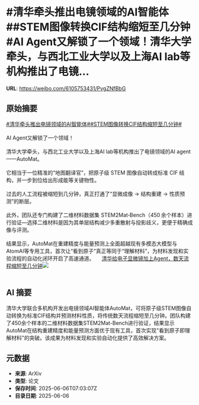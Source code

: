 # #清华牵头推出电镜领域的AI智能体##STEM图像转换CIF结构缩短至几分钟#AI Agent又解锁了一个领域！清华大学牵头，与西北工业大学以及上海AI lab等机构推出了电镜...

**URL**: https://weibo.com/6105753431/PvgZNfBbG

## 原始摘要

<a href="https://m.weibo.cn/search?containerid=231522type%3D1%26t%3D10%26q%3D%23%E6%B8%85%E5%8D%8E%E7%89%B5%E5%A4%B4%E6%8E%A8%E5%87%BA%E7%94%B5%E9%95%9C%E9%A2%86%E5%9F%9F%E7%9A%84AI%E6%99%BA%E8%83%BD%E4%BD%93%23&amp;extparam=%23%E6%B8%85%E5%8D%8E%E7%89%B5%E5%A4%B4%E6%8E%A8%E5%87%BA%E7%94%B5%E9%95%9C%E9%A2%86%E5%9F%9F%E7%9A%84AI%E6%99%BA%E8%83%BD%E4%BD%93%23" data-hide=""><span class="surl-text">#清华牵头推出电镜领域的AI智能体#</span></a><a href="https://m.weibo.cn/search?containerid=231522type%3D1%26t%3D10%26q%3D%23STEM%E5%9B%BE%E5%83%8F%E8%BD%AC%E6%8D%A2CIF%E7%BB%93%E6%9E%84%E7%BC%A9%E7%9F%AD%E8%87%B3%E5%87%A0%E5%88%86%E9%92%9F%23&amp;extparam=%23STEM%E5%9B%BE%E5%83%8F%E8%BD%AC%E6%8D%A2CIF%E7%BB%93%E6%9E%84%E7%BC%A9%E7%9F%AD%E8%87%B3%E5%87%A0%E5%88%86%E9%92%9F%23" data-hide=""><span class="surl-text">#STEM图像转换CIF结构缩短至几分钟#</span></a><br><br>AI Agent又解锁了一个领域！<br><br>清华大学牵头，与西北工业大学以及上海AI lab等机构推出了电镜领域的AI agent——AutoMat。<br><br>它相当于一位精准的“地图翻译官”，把原子级 STEM 图像自动转成标准 CIF 结构，并一步到位给出形成能等关键物性。<br><br>过去的人工流程被缩短到几分钟，真正打通了“显微成像 → 结构重建 → 性质预测”的断层。<br><br>此外，团队还专门构建了二维材料数据集 STEM2Mat‑Bench（450 余个样本）进行验证—选择二维材料是因为其单层结构减少多重散射与投影歧义，更便于精确成像与评测。<br><br>结果显示，AutoMat在重建精度与能量预测上全面超越现有多模态大模型与AtomAI等专用工具，首次让“看到原子”真正等同于“理解材料”，为材料发现和实验流程的自动化闭环开启了高速通道。 <a href="https://weibo.com/ttarticle/p/show?id=2309405174535032012986" data-hide=""><span class="url-icon"><img style="width: 1rem;height: 1rem" src="https://h5.sinaimg.cn/upload/2015/09/25/3/timeline_card_small_article_default.png" referrerpolicy="no-referrer"></span><span class="surl-text">清华给电子显微镜加上Agent，数天流程缩短至几分钟</span></a><img style="" src="https://tvax1.sinaimg.cn/large/006Fd7o3gy1i25hl5uwntj30rs0fm40s.jpg" referrerpolicy="no-referrer"><br><br>

## AI 摘要

清华大学联合多机构开发出电镜领域AI智能体AutoMat，可将原子级STEM图像自动转换为标准CIF结构并预测材料性质，将传统数天流程缩短至几分钟。团队构建了450余个样本的二维材料数据集STEM2Mat-Bench进行验证，结果显示AutoMat在结构重建精度和能量预测方面优于现有工具，首次实现"看到原子即理解材料"的突破。该成果为材料发现和实验自动化提供了高效解决方案。

## 元数据

- **来源**: ArXiv
- **类型**: 论文
- **保存时间**: 2025-06-06T07:03:07Z
- **目录日期**: 2025-06-06
